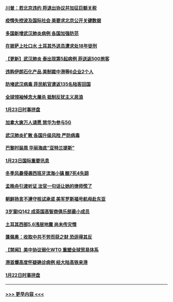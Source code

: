 #### [川普：若北京违约 将退出协议并加征巨额关税](../pages/prog202/a102760250.md?t=01250322) 
#### [疫情失控波及国际社会 美要求北京公开关键数据](../pages/prog202/a102760245.md?t=01250322) 
#### [多国新增武汉肺炎病例 各国加强防范](../pages/prog202/a102760214.md?t=01250322) 
#### [在披萨上吐口水 土耳其外送员遭求处18年徒刑](../pages/prog202/a102759979.md?t=01250322) 
#### [【更新】武汉肺炎 泰出现第5起病例 菲送返500旅客](../pages/prog202/a102758911.md?t=01250322) 
#### [违购伊朗石化产品 美制裁中港等6企业2个人](../pages/prog202/a102759952.md?t=01250322) 
#### [防堵武汉病毒 菲民航官遣返135名陆客回国](../pages/prog202/a102759946.md?t=01250322) 
#### [全球领袖悼念大屠杀 抵制反犹主义恶浪](../pages/prog202/a102759678.md?t=01250322) 
#### [1月23日时事拼盘](../pages/prog202/a102759599.md?t=01250322) 
#### [加拿大逾万人请愿 禁华为参与5G](../pages/prog202/a102759553.md?t=01250322) 
#### [武汉肺炎扩散 各国升级风险 严防病毒](../pages/prog202/a102759400.md?t=01250322) 
#### [巴黎时装周 华丽海底“亚特兰提斯”](../pages/prog202/a102759217.md?t=01250322) 
#### [1月23日国际重要讯息](../pages/prog202/a102759199.md?t=01250322) 
#### [冬季风暴侵袭西班牙滨海小镇 酿7死4失踪](../pages/prog202/a102759119.md?t=01250322) 
#### [孟晚舟引渡听证 法官一句话让她的律师慌了](../pages/prog202/a102759060.md?t=01250322) 
#### [朝鲜扬言不遵守核试承诺 美军罗斯福号航母赴东亚](../pages/prog202/a102759001.md?t=01250322) 
#### [3岁童IQ142 成英国高智商俱乐部最小成员](../pages/prog202/a102758990.md?t=01250322) 
#### [土耳其西部5.6浅层地震 尚未传灾情](../pages/prog202/a102758903.md?t=01250322) 
#### [蓬佩奥：收取中共不劳而获之财 恐适得其反](../pages/prog202/a102758889.md?t=01250322) 
#### [【禁闻】美中协议弱化WTO 重塑全球贸易体系](../pages/prog202/a102758790.md?t=01250322) 
#### [港首爆高度怀疑确诊病例 经大陆高铁来港](../pages/prog202/a102758613.md?t=01250322) 
#### [1月22日时事拼盘](../pages/prog202/a102758615.md?t=01250322) 

----
#### [ >>> 更早内容 <<< ](../indexes/prog202-earlier.md)
